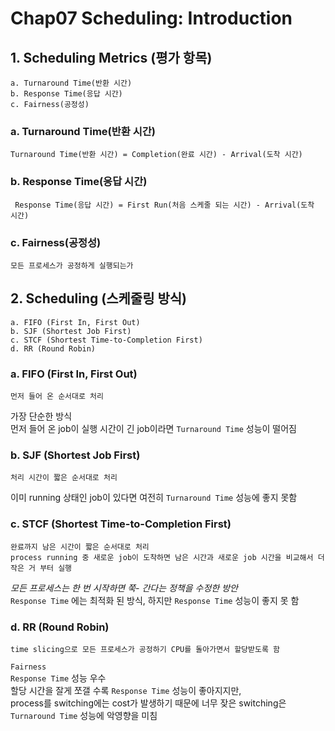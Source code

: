 # Chap07 Scheduling: Introduction

## 1. Scheduling Metrics (평가 항목)
    a. Turnaround Time(반환 시간)
    b. Response Time(응답 시간)
    c. Fairness(공정성)

### a. Turnaround Time(반환 시간)
```
Turnaround Time(반환 시간) = Completion(완료 시간) - Arrival(도착 시간)
```    
### b. Response Time(응답 시간)
```
 Response Time(응답 시간) = First Run(처음 스케줄 되는 시간) - Arrival(도착 시간)
```
### c. Fairness(공정성)
```
모든 프로세스가 공정하게 실행되는가
```

## 2. Scheduling (스케줄링 방식)
    a. FIFO (First In, First Out)
    b. SJF (Shortest Job First)
    c. STCF (Shortest Time-to-Completion First)
    d. RR (Round Robin)

### a. FIFO (First In, First Out)
```
먼저 들어 온 순서대로 처리 
```
가장 단순한 방식  
먼저 들어 온 job이 실행 시간이 긴 job이라면 `Turnaround Time` 성능이 떨어짐  


### b. SJF (Shortest Job First)
```
처리 시간이 짧은 순서대로 처리
```
이미 running 상태인 job이 있다면 여전히 `Turnaround Time` 성능에 좋지 못함  

### c. STCF (Shortest Time-to-Completion First)
```
완료까지 남은 시간이 짧은 순서대로 처리  
process running 중 새로운 job이 도착하면 남은 시간과 새로운 job 시간을 비교해서 더 작은 거 부터 실행
```
_모든 프로세스는 한 번 시작하면 쭉- 간다는 정책을 수정한 방안_  
`Response Time` 에는 최적화 된 방식, 하지만 `Response Time` 성능이 좋지 못 함  

### d. RR (Round Robin)
```
time slicing으로 모든 프로세스가 공정하기 CPU를 돌아가면서 할당받도록 함
```
`Fairness`  
`Response Time` 성능 우수    
할당 시간을 잘게 쪼갤 수록 `Response Time` 성능이 좋아지지만,    
process를 switching에는 cost가 발생하기 때문에 너무 잦은 switching은 `Turnaround Time` 성능에 악영향을 미침  

